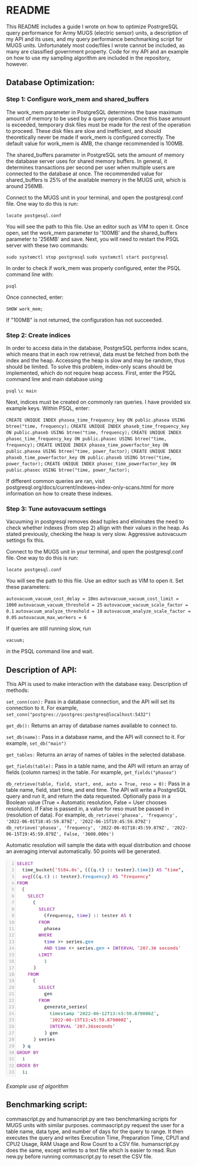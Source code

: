 # README

This README includes a guide I wrote on how to optimize PostrgreSQL query performance for Army MUGS (electric sensor) units, a description of my API and its uses, and my query performance benchmarking script for MUGS units. Unfortunately most code/files I wrote cannot be included, as many are classified government property. Code for my API and an example on how to use my sampling algorithm are included in the repository, however.

## Database Optimization:

### Step 1: Configure work_mem and shared_buffers

The work\_mem parameter in PostgreSQL determines the base maximum amount of memory to be used by a query operation. Once this base amount is exceeded, temporary disk files must be made for the rest of the operation to proceed. These disk files are slow and inefficient, and should theoretically never be made if work\_mem is configured correctly. The default value for work_mem is 4MB, the change recommended is 100MB. 

The shared\_buffers parameter in PostgreSQL sets the amount of memory the database server uses for shared memory buffers. In general, it determines transactions per second per user when multiple users are connected to the database at once. The recommended value for shared_buffers is 25% of the available memory in the MUGS unit, which is around 256MB.

Connect to the MUGS unit in your terminal, and open the postgresql.conf file. One way to do this is run:

`locate postgesql.conf`

You will see the path to this file. Use an editor such as VIM to open it. Once open, set the work\_mem parameter to '100MB' and the shared_buffers parameter to '256MB' and save. Next, you will need to restart the PSQL server with these two commands:

`sudo systemctl stop postgresql`
`sudo systemctl start postgresql`

In order to check if work_mem was properly configured, enter the PSQL command line with:

`psql`

Once connected, enter:

`SHOW work_mem;`

If "100MB" is not returned, the configuration has not succeeded. 

### Step 2: Create indices

In order to access data in the database, PostgreSQL performs index scans, which means that in each row retrieval, data must be fetched from both the index and the heap. Accessing the heap is slow and may be random, thus should be limited. To solve this problem, index-only scans should be implemented, which do not require heap access. First, enter the PSQL command line and main database using

`psql`
`\c main`

Next, indices must be created on commonly ran queries. I have provided six example keys. Within PSQL, enter:

`CREATE UNIQUE INDEX phasea_time_frequency_key ON public.phasea USING btree("time, frequency);`
`CREATE UNIQUE INDEX phaseb_time_frequency_key ON public.phaseb USING btree("time, frequency);`
`CREATE UNIQUE INDEX phasec_time_frequency_key ON public.phasec USING btree("time, frequency);`
`CREATE UNIQUE INDEX phasea_time_powerfactor_key ON public.phasea USING btree("time, power_factor);`
`CREATE UNIQUE INDEX phaseb_time_powerfactor_key ON public.phaseb USING btree("time, power_factor);`
`CREATE UNIQUE INDEX phasec_time_powerfactor_key ON public.phasec USING btree("time, power_factor);`

If different common queries are ran, visit postgresql.org/docs/current/indexes-index-only-scans.html for more information on how to create these indexes.

### Step 3: Tune autovacuum settings

Vacuuming in postgresql removes dead tuples and eliminates the need to check whether indexes (from step 2) allign with their values in the heap. As stated previously, checking the heap is very slow. Aggressive autovacuum settings fix this. 

Connect to the MUGS unit in your terminal, and open the postgresql.conf file. One way to do this is run:

`locate postgesql.conf`

You will see the path to this file. Use an editor such as VIM to open it. Set these parameters:

`autovacuum_vacuum_cost_delay = 10ms`
`autovacuum_vacuum_cost_limit = 1000`
`autovacuum_vacuum_threshold = 25`
`autovacuum_vacuum_scale_factor = 0.1`
`autovacuum_analyze_threshold = 10`
`autovacuum_analyze_scale_factor = 0.05`
`autovacuum_max_workers = 6`

If queries are still running slow, run

`vacuum;`

in the PSQL command line and wait.

## Description of API:

This API is used to make interaction with the database easy. Description of methods:

`set_conn(con):`
Pass in a database connection, and the API will set its connection to it. For example,
`set_conn("postgres://postgres:postgres@localhost:5432")`

`get_db():`
Returns an array of database names available to connect to.

`set_db(name):`
Pass in a database name, and the API will connect to it. For example,
`set_db("main")`

`get_tables:`
Returns an array of names of tables in the selected database.

`get_fields(table):`
Pass in a table name, and the API will return an array of fields (column names) in the table. For example,
`get_fields("phasea")`

`db_retrieve(table, field, start, end, auto = True, reso = 0):`
Pass in a table name, field, start time, and end time. The API will write a PostgreSQL query and run it, and return the data requested. Optionally pass in a Boolean value (True = Automatic resolution, False = User chooses resolution). If False is passed in, a value for reso must be passed in (resolution of data). For example,
`db_retrieve('phasea', 'frequency', '2022-06-01T18:45:59.879Z', '2022-06-15T19:45:59.879Z')`
`db_retrieve('phasea', 'frequency', '2022-06-01T18:45:59.879Z', '2022-06-15T19:45:59.879Z', False, '3600.000s')`

Automatic resolution will sample the data with equal distribution and choose an averaging interval automatically. 50 points will be generated.

![alt text](https://github.com/shashanksaini13/SQL-Optimizations/blob/main/Example%20Algorithm%20Usage.png)

*Example use of algorithm*

## Benchmarking script:

commascript.py and humanscript.py are two benchmarking scripts for MUGS units with similar purposes. commascript.py request the user for a table name, data type, and number of days for the query to range. It then executes the query and writes Execution Time, Preparation Time, CPU1 and CPU2 Usage, RAM Usage and Row Count to a CSV file. humanscript.py does the same, except writes to a text file which is easier to read. Run new.py before running commascript.py to reset the CSV file. 
